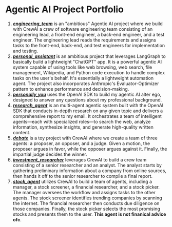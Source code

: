 # Agentic AI Project Portfolio

1. [***engineering_team***](https://github.com/bachvietdo01/agenticai/tree/main/engineering_team) is an "ambitious" Agentic AI project where we build with CrewAI a crew of software engineering team consisting of an engineering lead, a front-end engineer, a back-end engineer, and a test engineer. The engineering lead reads the requirements and assigns tasks to the front-end, back-end, and test engineers for implementation and testing.
2. [***personal_assistant***](https://github.com/bachvietdo01/agenticai/tree/main/personal_assistant) is an ambitious project that leverages LangGraph to basically build a lightweight "ChatGPT" app. It is a powerful agentic AI system capable of using tools like web browsing, web search, file management, Wikipedia, and Python code execution to handle complex tasks on the user's behalf. It's essentially a lightweight automation agent. The project also incorporates Anthropic's Evaluator-Optimizer pattern to enhance performance and decision-making.
3. [***personally_you***](https://github.com/bachvietdo01/agenticai/tree/main/personally_you) uses the OpenAI SDK to build my agentic AI alter ego, designed to answer any questions about my professional background.
4. [***research_agent***](https://github.com/bachvietdo01/agenticai/tree/main/engineering_team) is an multi-agent agentic system built with the OpenAI SDK that conducts in-depth research on any given topic and delivers a comprehensive report to my email. It orchestrates a team of intelligent agents—each with specialized roles—to search the web, analyze information, synthesize insights, and generate high-quality written content.
5. [***debate***](https://github.com/bachvietdo01/agenticai/tree/main/debate) is a toy project with CrewAI where we create a team of three agents: a proposer, an opposer, and a judge. Given a motion, the proposer argues in favor, while the opposer argues against it. Finally, the impartial judge decides the winner.
6. [***investment_researcher***](https://github.com/bachvietdo01/agenticai/tree/main/investment_researcher) leverages CrewAI to build a crew team consisting of a senior researcher and an analyst. The analyst starts by gathering preliminary information about a company from online sources, then hands it off to the senior researcher to compile a final report.
7. [***stock_agent***](https://github.com/bachvietdo01/agenticai/tree/main/stock_agent) utilizes CrewAI to build a team of agents, including a manager, a stock screener, a financial researcher, and a stock picker. The manager oversees the workflow and assigns tasks to the other agents. The stock screener identifies trending companies by scanning the internet. The financial researcher then conducts due diligence on those companies. Finally, the stock picker selects the most promising stocks and presents them to the user. **This agent is not finanical advice ofc**.





